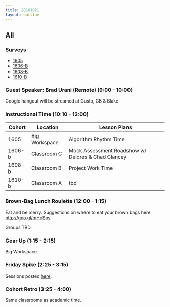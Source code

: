 ```yaml
---
title: 20161021
layout: outline
---
```


## All

### Surveys

* [1605]()
* [1606-B]()
* [1608-B]()
* [1610-B]()

### Guest Speaker: Brad Urani (Remote) (9:00 - 10:00)

Google hangout will be streamed at Gusto, GB & Blake

### Instructional Time (10:10 - 12:00)
| Cohort | Location | Lesson Plans |
| ------ | -------- | ------------ |
| 1605   | Big Workspace | Algorithm Rhythm Time |
| 1606-b | Classroom C | Mock Assessment Roadshow w/ Delores & Chad Clancey |
| 1608-b | Classroom B | Project Work Time |
| 1610-b | Classroom A | tbd |


### Brown-Bag Lunch Roulette (12:00 - 1:15)

Eat and be merry. Suggestions on where to eat your brown bags here: http://goo.gl/mHcSpv.

Groups TBD.

### Gear Up (1:15 - 2:15)

Big Workspace.

### Friday Spike (2:25 - 3:15)

Sessions posted [here](https://docs.google.com/document/d/16GOvVXm9UQSq0zsh_z9nFPEfRE9huS0gIi53EAa0sTI/edit).

### Cohort Retro (3:25 - 4:00)
Same classrooms as academic time.
